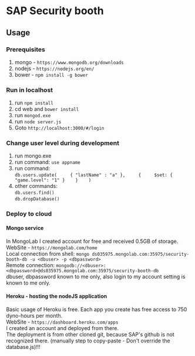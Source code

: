 # SAP Security booth

## Usage

### Prerequisites  
1) mongo  - `https://www.mongodb.org/downloads`   
2) nodejs - `https://nodejs.org/en/`  
3) bower  - `npm install -g bower`   

### Run in localhost

1) run `npm install`  
2) cd web and `bower install`   
3) run `mongod.exe`   
4) run `node server.js`    
5) Goto `http://localhost:3000/#/login`    

### Change user level during development   
1) run mongo.exe       
2) run command: `use appname`    
3) run command:   
`db.users.update(    
    { "lastName" : "a" },    
    {    
      $set: { "game.level": "1" }   
    }   
)`  
4) other commands:   
`db.users.find()`     
`db.dropDatabase()`      

### Deploy to cloud

#### Mongo service 
In MongoLab I created account for free and received 0.5GB of storage.   
WebSite - `https://mongolab.com/home`   
Local connection from shell: `mongo ds035975.mongolab.com:35975/security-booth-db -u <dbuser> -p <dbpassword>`   
Remote connection: `mongodb://<dbuser>:<dbpassword>@ds035975.mongolab.com:35975/security-booth-db`    
dbuser, dbpassword known to me only, also login to my account setting is known to me only.   

#### Heroku - hosting the nodeJS application
Basic usage of Heroku is free. Each app you create has free access to 750 dyno-hours per month.   
WebSite - `https://dashboard.heroku.com/apps`    
I created an account and deployed from there.   
The deployment is from other cloned git, because SAP's github is not recognized there. 
(manually step to copy-paste - Don't override the database.js)!!!    
